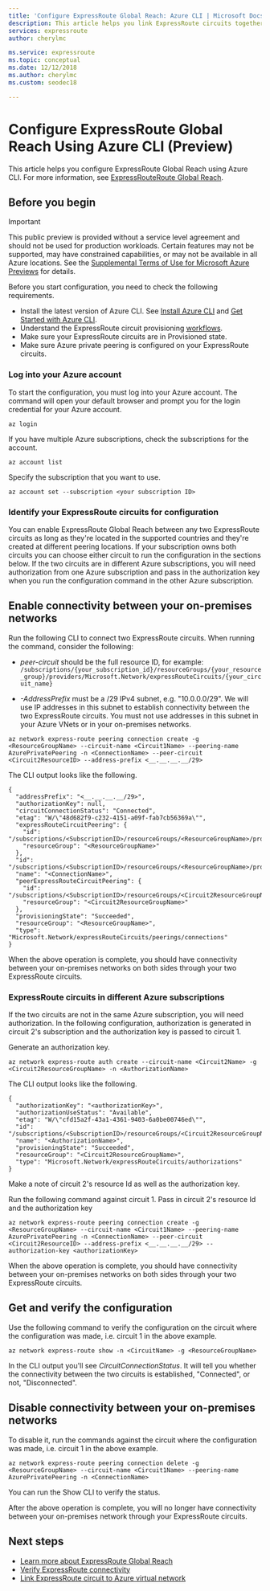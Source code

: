 ```yaml
---
title: 'Configure ExpressRoute Global Reach: Azure CLI | Microsoft Docs'
description: This article helps you link ExpressRoute circuits together to make a private network between your on-premises networks and enable Global Reach.
services: expressroute
author: cherylmc

ms.service: expressroute
ms.topic: conceptual
ms.date: 12/12/2018
ms.author: cherylmc
ms.custom: seodec18

---
```


# Configure ExpressRoute Global Reach Using Azure CLI (Preview)
This article helps you configure ExpressRoute Global Reach using Azure CLI. For more information, see [ExpressRouteRoute Global Reach](expressroute-global-reach.md).
 
## Before you begin
> [!IMPORTANT]
> This public preview is provided without a service level agreement and should not be used for production workloads. Certain features may not be supported, may have constrained capabilities, or may not be available in all Azure locations. See the [Supplemental Terms of Use for Microsoft Azure Previews](https://azure.microsoft.com/support/legal/preview-supplemental-terms/) for details.
> 


Before you start configuration, you need to check the following requirements.

* Install the latest version of Azure CLI. See [Install Azure CLI](/cli/azure/install-azure-cli) and [Get Started with Azure CLI](/cli/azure/get-started-with-azure-cli).
* Understand the ExpressRoute circuit provisioning [workflows](expressroute-workflows.md).
* Make sure your ExpressRoute circuits are in Provisioned state.
* Make sure Azure private peering is configured on your ExpressRoute circuits.  

### Log into your Azure account
To start the configuration, you must log into your Azure account. The command will open your default browser and prompt you for the login credential for your Azure account.  

```azurecli
az login
```

If you have multiple Azure subscriptions, check the subscriptions for the account.

```azurecli
az account list
```

Specify the subscription that you want to use.

```azurecli
az account set --subscription <your subscription ID>
```

### Identify your ExpressRoute circuits for configuration
You can enable ExpressRoute Global Reach between any two ExpressRoute circuits as long as they're located in the supported countries and they're created at different peering locations. If your subscription owns both circuits you can choose either circuit to run the configuration in the sections below. If the two circuits are in different Azure subscriptions, you will need authorization from one Azure subscription and pass in the authorization key when you run the configuration command in the other Azure subscription.

## Enable connectivity between your on-premises networks

Run the following CLI to connect two ExpressRoute circuits. When running the command, consider the following:

* *peer-circuit* should be the full resource ID, for example: `/subscriptions/{your_subscription_id}/resourceGroups/{your_resource_group}/providers/Microsoft.Network/expressRouteCircuits/{your_circuit_name}`

* *-AddressPrefix* must be a /29 IPv4 subnet, e.g. "10.0.0.0/29". We will use IP addresses in this subnet to establish connectivity between the two ExpressRoute circuits. You must not use addresses in this subnet in your Azure VNets or in your on-premises networks.

```azurecli
az network express-route peering connection create -g <ResourceGroupName> --circuit-name <Circuit1Name> --peering-name AzurePrivatePeering -n <ConnectionName> --peer-circuit <Circuit2ResourceID> --address-prefix <__.__.__.__/29>
```

The CLI output looks like the following.

```azurecli
{
  "addressPrefix": "<__.__.__.__/29>",
  "authorizationKey": null,
  "circuitConnectionStatus": "Connected",
  "etag": "W/\"48d682f9-c232-4151-a09f-fab7cb56369a\"",
  "expressRouteCircuitPeering": {
    "id": "/subscriptions/<SubscriptionID>/resourceGroups/<ResourceGroupName>/providers/Microsoft.Network/expressRouteCircuits/<Circuit1Name>/peerings/AzurePrivatePeering",
    "resourceGroup": "<ResourceGroupName>"
  },
  "id": "/subscriptions/<SubscriptionID>/resourceGroups/<ResourceGroupName>/providers/Microsoft.Network/expressRouteCircuits/<Circuit1Name>/peerings/AzurePrivatePeering/connections/<ConnectionName>",
  "name": "<ConnectionName>",
  "peerExpressRouteCircuitPeering": {
    "id": "/subscriptions/<SubscriptionID>/resourceGroups/<Circuit2ResourceGroupName>/providers/Microsoft.Network/expressRouteCircuits/<Circuit2Name>/peerings/AzurePrivatePeering",
    "resourceGroup": "<Circuit2ResourceGroupName>"
  },
  "provisioningState": "Succeeded",
  "resourceGroup": "<ResourceGroupName>",
  "type": "Microsoft.Network/expressRouteCircuits/peerings/connections"
}
```

When the above operation is complete, you should have connectivity between your on-premises networks on both sides through your two ExpressRoute circuits.

### ExpressRoute circuits in different Azure subscriptions

If the two circuits are not in the same Azure subscription, you will need authorization. In the following configuration, authorization is generated in circuit 2's subscription and the authorization key is passed to circuit 1.

Generate an authorization key. 
```azurecli
az network express-route auth create --circuit-name <Circuit2Name> -g <Circuit2ResourceGroupName> -n <AuthorizationName>
```

The CLI output looks like the following.

```azurecli
{
  "authorizationKey": "<authorizationKey>",
  "authorizationUseStatus": "Available",
  "etag": "W/\"cfd15a2f-43a1-4361-9403-6a0be00746ed\"",
  "id": "/subscriptions/<SubscriptionID>/resourceGroups/<Circuit2ResourceGroupName>/providers/Microsoft.Network/expressRouteCircuits/<Circuit2Name>/authorizations/<AuthorizationName>",
  "name": "<AuthorizationName>",
  "provisioningState": "Succeeded",
  "resourceGroup": "<Circuit2ResourceGroupName>",
  "type": "Microsoft.Network/expressRouteCircuits/authorizations"
}
```

Make a note of circuit 2's resource Id as well as the authorization key.

Run the following command against circuit 1. Pass in circuit 2's resource Id and the authorization key 
```azurecli
az network express-route peering connection create -g <ResourceGroupName> --circuit-name <Circuit1Name> --peering-name AzurePrivatePeering -n <ConnectionName> --peer-circuit <Circuit2ResourceID> --address-prefix <__.__.__.__/29> --authorization-key <authorizationKey>
```

When the above operation is complete, you should have connectivity between your on-premises networks on both sides through your two ExpressRoute circuits.

## Get and verify the configuration

Use the following command to verify the configuration on the circuit where the configuration was made, i.e. circuit 1 in the above example.

```azurecli
az network express-route show -n <CircuitName> -g <ResourceGroupName>
```

In the CLI output you'll see *CircuitConnectionStatus*. It will tell you whether the connectivity between the two circuits is established, "Connected", or not, "Disconnected". 

## Disable connectivity between your on-premises networks

To disable it, run the commands against the circuit where the configuration was made, i.e. circuit 1 in the above example.

```azurecli
az network express-route peering connection delete -g <ResourceGroupName> --circuit-name <Circuit1Name> --peering-name AzurePrivatePeering -n <ConnectionName>
```

You can run the Show CLI to verify the status. 

After the above operation is complete, you will no longer have connectivity between your on-premises network through your ExpressRoute circuits. 


## Next steps
* [Learn more about ExpressRoute Global Reach](expressroute-global-reach.md)
* [Verify ExpressRoute connectivity](expressroute-troubleshooting-expressroute-overview.md)
* [Link ExpressRoute circuit to Azure virtual network](expressroute-howto-linkvnet-arm.md)


